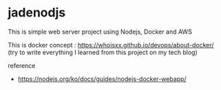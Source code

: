 # jadenodjs

This is simple web server project using Nodejs, Docker and AWS

This is docker concept : https://whoisxx.github.io/devops/about-docker/
(try to write everything I learned from this project on my tech blog)

reference 
* https://nodejs.org/ko/docs/guides/nodejs-docker-webapp/
